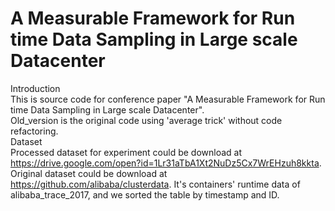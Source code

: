 # A Measurable Framework for Run time Data Sampling in Large scale Datacenter
Introduction  
  This is source code for conference paper "A Measurable Framework for Run time Data Sampling in Large scale Datacenter".  
  Old_version is the original code using 'average trick' without code refactoring.  
Dataset  
  Processed dataset for experiment could be download at https://drive.google.com/open?id=1Lr31aTbA1Xt2NuDz5Cx7WrEHzuh8kkta. Original dataset could be download at https://github.com/alibaba/clusterdata. It's containers' runtime data of alibaba_trace_2017, and we sorted the table by timestamp and ID. 
